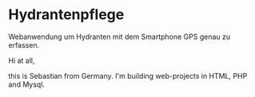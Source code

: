 # Hydrantenpflege
Webanwendung um Hydranten mit dem Smartphone GPS genau zu erfassen.

Hi at all,

this is Sebastian from Germany.
I'm building web-projects in HTML, PHP and Mysql.
